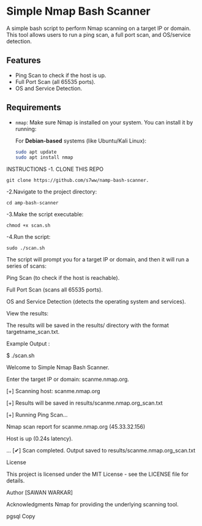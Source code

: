 # Simple Nmap Bash Scanner

A simple bash script to perform Nmap scanning on a target IP or domain. This tool allows users to run a ping scan, a full port scan, and OS/service detection.

## Features
- Ping Scan to check if the host is up.
- Full Port Scan (all 65535 ports).
- OS and Service Detection.

## Requirements
- `nmap`: Make sure Nmap is installed on your system. You can install it by running:

  For **Debian-based** systems (like Ubuntu/Kali Linux):
  ```bash
  sudo apt update
  sudo apt install nmap

INSTRUCTIONS
-1. CLONE THIS REPO

   `git clone https://github.com/s7ww/namp-bash-scanner.`
   
-2.Navigate to the project directory:

`cd amp-bash-scanner`

-3.Make the script executable:

`chmod +x scan.sh`

-4.Run the script:

`sudo ./scan.sh`


The script will prompt you for a target IP or domain, and then it will run a series of scans:


Ping Scan (to check if the host is reachable).


Full Port Scan (scans all 65535 ports).


OS and Service Detection (detects the operating system and services).


View the results:

The results will be saved in the results/ directory with the format targetname_scan.txt.

Example Output :


$ ./scan.sh

Welcome to Simple Nmap Bash Scanner.

Enter the target IP or domain: scanme.nmap.org.

[+] Scanning host: scanme.nmap.org

[+] Results will be saved in results/scanme.nmap.org_scan.txt

[+] Running Ping Scan...

Nmap scan report for scanme.nmap.org (45.33.32.156)

Host is up (0.24s latency).

...
[✔] Scan completed. Output saved to results/scanme.nmap.org_scan.txt


License

This project is licensed under the MIT License - see the LICENSE file for details.



Author
[SAWAN WARKAR]

Acknowledgments
Nmap for providing the underlying scanning tool.

pgsql
Copy










